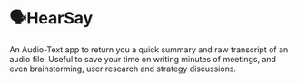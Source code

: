 # 🗣️HearSay

An Audio-Text app to return you a quick summary and raw transcript of an audio file. Useful to save your time on writing minutes of meetings, and even brainstorming, user research and strategy discussions.
